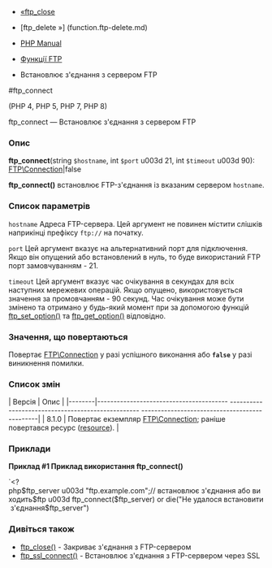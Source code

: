 - [«ftp_close](function.ftp-close.md)
- [ftp_delete »] (function.ftp-delete.md)

- [PHP Manual](index.md)
- [Функції FTP](ref.ftp.md)
- Встановлює з'єднання з сервером FTP

#ftp_connect

(PHP 4, PHP 5, PHP 7, PHP 8)

ftp_connect — Встановлює з'єднання з сервером FTP

### Опис

**ftp_connect**(string `$hostname`, int `$port` u003d 21, int `$timeout` u003d
90): [FTP\Connection](class.ftp-connection.md)\|false

**ftp_connect()** встановлює FTP-з'єднання із вказаним сервером
`hostname`.

### Список параметрів

`hostname`
Адреса FTP-сервера. Цей аргумент не повинен містити слішків наприкінці
префіксу `ftp://` на початку.

`port`
Цей аргумент вказує на альтернативний порт для підключення. Якщо він
опущений або встановлений в нуль, то буде використаний FTP порт
замовчуванням - 21.

`timeout`
Цей аргумент вказує час очікування в секундах для всіх наступних
мережевих операцій. Якщо опущено, використовується значення за промовчанням - 90
секунд. Час очікування може бути змінено та отримано у будь-який момент при
за допомогою функцій [ftp_set_option()](function.ftp-set-option.md) та
[ftp_get_option()](function.ftp-get-option.md) відповідно.

### Значення, що повертаються

Повертає [FTP\Connection](class.ftp-connection.md) у разі
успішного виконання або **`false`** у разі виникнення помилки.

### Список змін

| Версія | Опис |
|--------|---------------------------------------- -------------------------------------------------- ----------------------------------------------|
| 8.1.0 | Повертає екземпляр [FTP\Connection](class.ftp-connection.md); раніше повертався ресурс ([resource](language.types.resource.md)). |

### Приклади

**Приклад #1 Приклад використання **ftp_connect()****

`<?php$ftp_server u003d "ftp.example.com";// встановлює з'єднання або виходить$ftp u003d ftp_connect($ftp_server) or die("Не удалося встановити з'єднання$ftp_server")

### Дивіться також

- [ftp_close()](function.ftp-close.md) - Закриває з'єднання з
FTP-сервером
- [ftp_ssl_connect()](function.ftp-ssl-connect.md) - Встановлює
з'єднання з FTP-сервером через SSL
